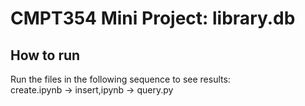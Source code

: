 # CMPT354 Mini Project: library.db

## How to run 

Run the files in the following sequence to see results: <br />
create.ipynb -> insert,ipynb -> query.py <br />



